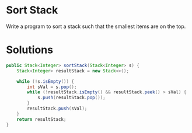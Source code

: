 # Sort Stack

Write a program to sort a stack such that the smallest items are on the top.

# Solutions

```java
public Stack<Integer> sortStack(Stack<Integer> s) {
    Stack<Integer> resultStack = new Stack<>();

    while (!s.isEmpty()) {
        int sVal = s.pop();
        while (!resultStack.isEmpty() && resultStack.peek() > sVal) {
            s.push(resultStack.pop());
        }
        resultStack.push(sVal);
    }
    return resultStack;
}
```
